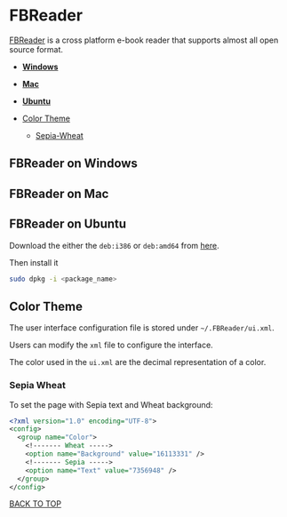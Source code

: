 FBReader
========
[FBReader](https://fbreader.org) is a cross platform e-book reader that supports almost all open source format.

* [**Windows**](#fbreader-on-windows)
* [**Mac**](#fbreader-on-mac)
* [**Ubuntu**](#fbreader-on-ubuntu)

* [Color Theme](#color-theme)
  * [Sepia-Wheat](#sepia-wheat)

## FBReader on Windows


## FBReader on Mac


## FBReader on Ubuntu
Download the either the `deb:i386` or `deb:amd64` from [here](https://fbreader.org/desktop/debian/pool/main/f/fbreader).

Then install it
```sh
sudo dpkg -i <package_name>
```



## Color Theme
The user interface configuration file is stored under `~/.FBReader/ui.xml`.

Users can modify the `xml` file to configure the interface.

The color used in the `ui.xml` are the decimal representation of a color.

### Sepia Wheat
To set the page with Sepia text and Wheat background:
```xml
<?xml version="1.0" encoding="UTF-8">
<config>
  <group name="Color">
    <!------- Wheat ----->
    <option name="Background" value="16113331" />
    <!------- Sepia ----->
    <option name="Text" value="7356948" />
  </group>
</config>
```
[BACK TO TOP](https://github.com/ctrl-alt-del/devenv/tree/master/util)
